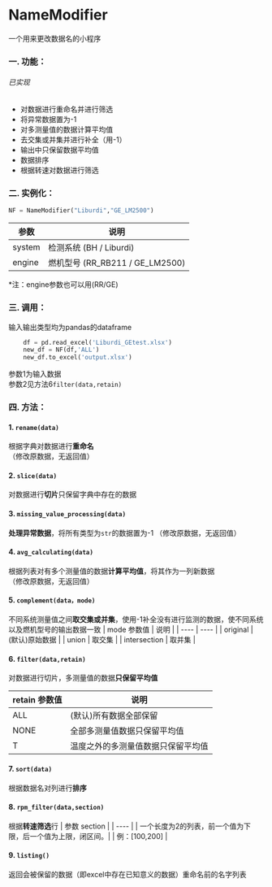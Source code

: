 # NameModifier
一个用来更改数据名的小程序
### 一. 功能：
###### 已实现
- 对数据进行重命名并进行筛选
- 将异常数据置为-1
- 对多测量值的数据计算平均值
- 去交集或并集并进行补全（用-1）
- 输出中只保留数据平均值
- 数据排序
- 根据转速对数据进行筛选

### 二. 实例化：

```python
NF = NameModifier("Liburdi","GE_LM2500")
```

|  参数  | 说明  |
|  ----  | ----  |
| system| 检测系统 (BH / Liburdi) | 
| engine| 燃机型号 (RR_RB211 / GE_LM2500) |

*注：engine参数也可以用(RR/GE)
### 三. 调用：
输入输出类型均为pandas的dataframe
```python
    df = pd.read_excel('Liburdi_GEtest.xlsx')
    new_df = NF(df,'ALL')
    new_df.to_excel('output.xlsx')
```
参数1为输入数据  
参数2见方法6`filter(data,retain)`
### 四. 方法：
#### 1. `rename(data)`
根据字典对数据进行**重命名**  
（修改原数据，无返回值）
#### 2. `slice(data)`
对数据进行**切片**只保留字典中存在的数据
#### 3. `missing_value_processing(data)`
**处理异常数据**，将所有类型为`str`的数据置为-1
（修改原数据，无返回值）
#### 4. `avg_calculating(data)`
根据列表对有多个测量值的数据**计算平均值**，将其作为一列新数据  
（修改原数据，无返回值）
#### 5. `complement(data，mode)`
不同系统测量值之间**取交集或并集**，使用-1补全没有进行监测的数据，使不同系统以及燃机型号的输出数据一致
| mode 参数值  | 说明  |
|  ----  | ----  |
| original  | (默认)原始数据 |
| union  | 取交集 |
| intersection  | 取并集 |
#### 6. `filter(data,retain)`
对数据进行切片，多测量值的数据**只保留平均值** 

| retain 参数值  | 说明  |
|  ----  | ----  |
| ALL  | (默认)所有数据全部保留 |
| NONE  | 全部多测量值数据只保留平均值 |
| T  | 温度之外的多测量值数据只保留平均值 |
#### 7. `sort(data)`
根据数据名对列进行**排序**
#### 8. `rpm_filter(data,section)`
根据**转速筛选**行
| 参数 section  |
|  ----  |
| 一个长度为2的列表，前一个值为下限，后一个值为上限，闭区间。|
| 例：[100,200] |



#### 9. `listing()`
返回会被保留的数据（即excel中存在已知意义的数据）重命名前的名字列表